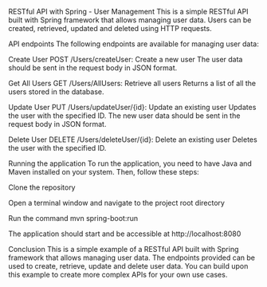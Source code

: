 RESTful API with Spring - User Management
This is a simple RESTful API built with Spring framework that allows managing user data. Users can be created, retrieved, updated and deleted using HTTP requests.

API endpoints
The following endpoints are available for managing user data:

Create User
POST /Users/createUser: Create a new user
The user data should be sent in the request body in JSON format.

Get All Users
GET /Users/AllUsers: Retrieve all users
Returns a list of all the users stored in the database.

Update User
PUT /Users/updateUser/{id}: Update an existing user
Updates the user with the specified ID. The new user data should be sent in the request body in JSON format.

Delete User
DELETE /Users/deleteUser/{id}: Delete an existing user
Deletes the user with the specified ID.

Running the application
To run the application, you need to have Java and Maven installed on your system. Then, follow these steps:

Clone the repository

Open a terminal window and navigate to the project root directory

Run the command mvn spring-boot:run

The application should start and be accessible at http://localhost:8080

Conclusion
This is a simple example of a RESTful API built with Spring framework that allows managing user data. The endpoints provided can be used to create, retrieve, update and delete user data. You can build upon this example to create more complex APIs for your own use cases.
